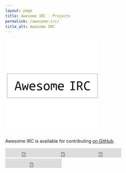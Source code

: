 ```yaml
---
layout: page
title: Awesome IRC · Projects
permalink: /awesome-irc/
title_alt: Awesome IRC
---
```


![Awesome IRC Logo](/assets/img/awesome-irc-logo.png)

Awesome IRC is available for contributing [on GitHub](https://github.com/davisonio/awesome-irc).

<iframe src="https://ghbtns.com/github-btn.html?user=davisonio&repo=awesome-irc&type=watch&count=true&size=large&v=2" frameborder="0" scrolling="0" width="130px" height="30px"></iframe><iframe src="https://ghbtns.com/github-btn.html?user=davisonio&repo=awesome-irc&type=star&count=true&size=large" frameborder="0" scrolling="0" width="120px" height="30px"></iframe><iframe src="https://ghbtns.com/github-btn.html?user=davisonio&repo=awesome-irc&type=fork&count=true&size=large" frameborder="0" scrolling="0" width="120px" height="30px"></iframe><iframe src="https://ghbtns.com/github-btn.html?user=davisonio&type=follow&count=true&size=large" frameborder="0" scrolling="0" width="180px" height="30px"></iframe>
